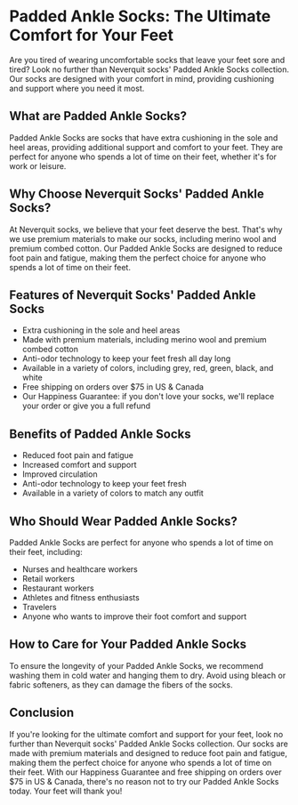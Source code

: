 # Padded Ankle Socks: The Ultimate Comfort for Your Feet

Are you tired of wearing uncomfortable socks that leave your feet sore and tired? Look no further than Neverquit socks' Padded Ankle Socks collection. Our socks are designed with your comfort in mind, providing cushioning and support where you need it most.

## What are Padded Ankle Socks?

Padded Ankle Socks are socks that have extra cushioning in the sole and heel areas, providing additional support and comfort to your feet. They are perfect for anyone who spends a lot of time on their feet, whether it's for work or leisure.

## Why Choose Neverquit Socks' Padded Ankle Socks?

At Neverquit socks, we believe that your feet deserve the best. That's why we use premium materials to make our socks, including merino wool and premium combed cotton. Our Padded Ankle Socks are designed to reduce foot pain and fatigue, making them the perfect choice for anyone who spends a lot of time on their feet.

## Features of Neverquit Socks' Padded Ankle Socks

- Extra cushioning in the sole and heel areas
- Made with premium materials, including merino wool and premium combed cotton
- Anti-odor technology to keep your feet fresh all day long
- Available in a variety of colors, including grey, red, green, black, and white
- Free shipping on orders over $75 in US & Canada
- Our Happiness Guarantee: if you don't love your socks, we'll replace your order or give you a full refund

## Benefits of Padded Ankle Socks

- Reduced foot pain and fatigue
- Increased comfort and support
- Improved circulation
- Anti-odor technology to keep your feet fresh
- Available in a variety of colors to match any outfit

## Who Should Wear Padded Ankle Socks?

Padded Ankle Socks are perfect for anyone who spends a lot of time on their feet, including:

- Nurses and healthcare workers
- Retail workers
- Restaurant workers
- Athletes and fitness enthusiasts
- Travelers
- Anyone who wants to improve their foot comfort and support

## How to Care for Your Padded Ankle Socks

To ensure the longevity of your Padded Ankle Socks, we recommend washing them in cold water and hanging them to dry. Avoid using bleach or fabric softeners, as they can damage the fibers of the socks.

## Conclusion

If you're looking for the ultimate comfort and support for your feet, look no further than Neverquit socks' Padded Ankle Socks collection. Our socks are made with premium materials and designed to reduce foot pain and fatigue, making them the perfect choice for anyone who spends a lot of time on their feet. With our Happiness Guarantee and free shipping on orders over $75 in US & Canada, there's no reason not to try our Padded Ankle Socks today. Your feet will thank you!